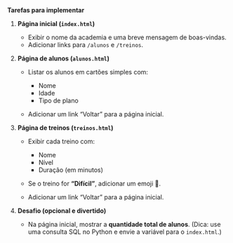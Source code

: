 **Tarefas para implementar**

1. **Página inicial (`index.html`)**

   * Exibir o nome da academia e uma breve mensagem de boas-vindas.
   * Adicionar links para `/alunos` e `/treinos`.

2. **Página de alunos (`alunos.html`)**

   * Listar os alunos em cartões simples com:

     * Nome
     * Idade
     * Tipo de plano
   * Adicionar um link “Voltar” para a página inicial.

3. **Página de treinos (`treinos.html`)**

   * Exibir cada treino com:

     * Nome
     * Nível
     * Duração (em minutos)
   * Se o treino for **“Difícil”**, adicionar um emoji 💪.
   * Adicionar um link “Voltar” para a página inicial.

4. **Desafio (opcional e divertido)**

   * Na página inicial, mostrar a **quantidade total de alunos**.
     (Dica: use uma consulta SQL no Python e envie a variável para o `index.html`.)
